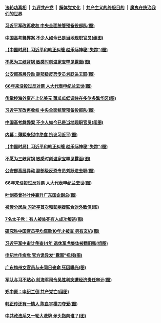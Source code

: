 ####  [法轮功真相](../../../../basic/blob/master/README.md?t=06291731) &nbsp;|&nbsp; [九评共产党](../../../../9ping.md/blob/master/README.md?t=06291731) &nbsp;|&nbsp; [解体党文化](../../../../jtdwh.md/blob/master/README.md?t=06291731)  &nbsp;|&nbsp; [共产主义的终极目的](../../../../gczydzjmd.md/blob/master/README.md?t=06291731) &nbsp;|&nbsp; [魔鬼在统治我们的世界](../../../../mgztzwmdsj.md/blob/master/README.md?t=06291731) 

#### [习近平军改再收权 中央全面统管预备役部队(图)](../pages/p2/938077.md?t=06291731) 

#### [中国高考舞弊案 不少人如今已是当地现职官员(组图)](../pages/p2/938059.md?t=06291731) 

#### [【中国时局】习近平和韩正纠缠 赵乐际神秘“失踪”(图)](../pages/p2/938000.md?t=06291731) 

#### [不愿为三峡背锅 敏感时刻温家宝罕见露面(图)](../pages/p2/937952.md?t=06291731) 

#### [公安部高层异动 副部级反恐专员刘跃进去职(图)](../pages/p2/937979.md?t=06291731) 

#### [66年来没投过反对票 人大代表申纪兰去世(图)](../pages/p2/937957.md?t=06291731) 

#### [传掌控海外资产上亿美元 薄瓜瓜低调住在多伦多繁华区(图)](../pages/p2/938090.md?t=06291731) 

#### [习近平军改再收权 中央全面统管预备役部队(图)](../pages/p2/938077.md?t=06291731) 

#### [中国高考舞弊案 不少人如今已是当地现职官员(组图)](../pages/p2/938059.md?t=06291731) 

#### [内幕：薄熙来狱中绝食 抗议习近平(图)](../pages/p2/938062.md?t=06291731) 

#### [【中国时局】习近平和韩正纠缠 赵乐际神秘“失踪”(图)](../pages/p2/938000.md?t=06291731) 

#### [不愿为三峡背锅 敏感时刻温家宝罕见露面(图)](../pages/p2/937952.md?t=06291731) 

#### [公安部高层异动 副部级反恐专员刘跃进去职(图)](../pages/p2/937979.md?t=06291731) 

#### [66年来没投过反对票 人大代表申纪兰去世(图)](../pages/p2/937957.md?t=06291731) 

#### [叶剑英曾孙叶仲豪升广东国企副总(图)](../pages/p2/937934.md?t=06291731) 

#### [被传分居后 习近平首次和彭丽媛联合对外致信(图)](../pages/p2/937940.md?t=06291731) 

#### [7名太子党：有人被处死有人成功叛逃(图)](../pages/p2/937879.md?t=06291731) 

#### [研究称中国官员平均腐败10年才被查 另有玄机(图)](../pages/p2/937887.md?t=06291731) 

#### [习近平军中审计倒查14年 退休军虎集体被翻旧账(组图)](../pages/p2/937850.md?t=06291731) 

#### [申纪兰传病危 官方诡异发“露面”视频(图)](../pages/p2/937795.md?t=06291731) 

#### [广东梅州女官员与夫同日丧命 死因曝光(图)](../pages/p2/937750.md?t=06291731) 

#### [军队与习不贴心 前海军司令吴胜利突遭经济责任审计(图)](../pages/p2/937735.md?t=06291731) 

#### [郑中原：申纪兰倒 共产党亡(组图)](../pages/p2/937697.md?t=06291731) 

#### [韩正传还有一情人 陈良宇横刀夺爱(图)](../pages/p2/937553.md?t=06291731) 

#### [中共政法系又一轮大洗牌 矛头指向谁？(图)](../pages/p2/937678.md?t=06291731) 


